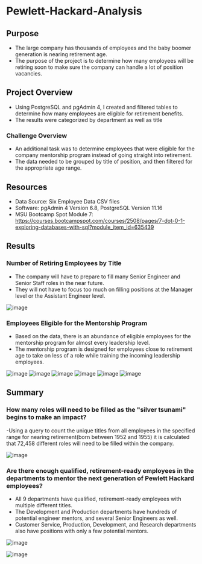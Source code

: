# Pewlett-Hackard-Analysis

## Purpose
- The large company has thousands of employees and the baby boomer generation is nearing retirement age. 
- The purpose of the project is to determine how many employees will be retiring soon to make sure the company can handle a lot of position vacancies. 

## Project Overview
- Using PostgreSQL and pgAdmin 4, I created and filtered tables to determine how many employees are eligible for retirement benefits.
- The results were categorized by department as well as title


### Challenge Overview
- An additional task was to determine employees that were eligible for the company mentorship program instead of going straight into retirement. 
- The data needed to be grouped by title of position, and then filtered for the appropriate age range. 


## Resources
- Data Source: Six Employee Data CSV files
- Software: pgAdmin 4 Version 6.8, PostgreSQL Version 11.16
- MSU Bootcamp Spot Module 7: https://courses.bootcampspot.com/courses/2508/pages/7-dot-0-1-exploring-databases-with-sql?module_item_id=635439

## Results

### Number of Retiring Employees by Title
- The company will have to prepare to fill many Senior Engineer and Senior Staff roles in the near future.
- They will not have to focus too much on filling positions at the Manager level or the Assistant Engineer level.

![image](https://user-images.githubusercontent.com/104038813/180308062-c7dfd420-d92d-46d5-b0c1-6b06967c482b.png)

### Employees Eligible for the Mentorship Program
- Based on the data, there is an abundance of eligible employees for the mentorship program for almost every leadership level.
- The mentorship program is designed for employees close to retirement age to take on less of a role while training the incoming leadership employees. 

![image](https://user-images.githubusercontent.com/104038813/180309365-fa7fd882-a28d-44ff-8dca-96a4e8318960.png)
![image](https://user-images.githubusercontent.com/104038813/180309420-4cda2647-ac5d-4bd2-b51b-0bca5816c8f7.png)
![image](https://user-images.githubusercontent.com/104038813/180309490-34cf3697-090d-4bb2-9579-fd276d305375.png)
![image](https://user-images.githubusercontent.com/104038813/180309549-701ccedb-71f8-4751-ac22-731f6c5cafbf.png)
![image](https://user-images.githubusercontent.com/104038813/180309632-96b8331e-6a8a-4550-adc1-cb1d2421f2d2.png)
![image](https://user-images.githubusercontent.com/104038813/180309676-a4c1fc0a-e9b3-49c5-b32e-487950456255.png)


## Summary
### How many roles will need to be filled as the "silver tsunami" begins to make an impact? 
-Using a query to count the unique titles from all employees in the specified range for nearing retirement(born between 1952 and 1955) it is calculated that 72,458 different roles will need to be filled within the company. 

![image](https://user-images.githubusercontent.com/104038813/180312027-4b02c0c0-eb95-4463-b7ae-8e78a9ea9e43.png)


### Are there enough qualified, retirement-ready employees in the departments to mentor the next generation of Pewlett Hackard employees? 
- All 9 departments have qualified, retirement-ready employees with multiple different titles.
- The Development and Production departments have hundreds of potential engineer mentors, and several Senior Engineers as well.
- Customer Service, Production, Development, and Research departments also have positions with only a few potential mentors.
 
 ![image](https://user-images.githubusercontent.com/104038813/180316540-68380f15-65a1-4f88-a4fd-74f3e104c9df.png)

 ![image](https://user-images.githubusercontent.com/104038813/180316476-f16e4d3a-374c-4d80-bd67-2863c1f80c1e.png)

